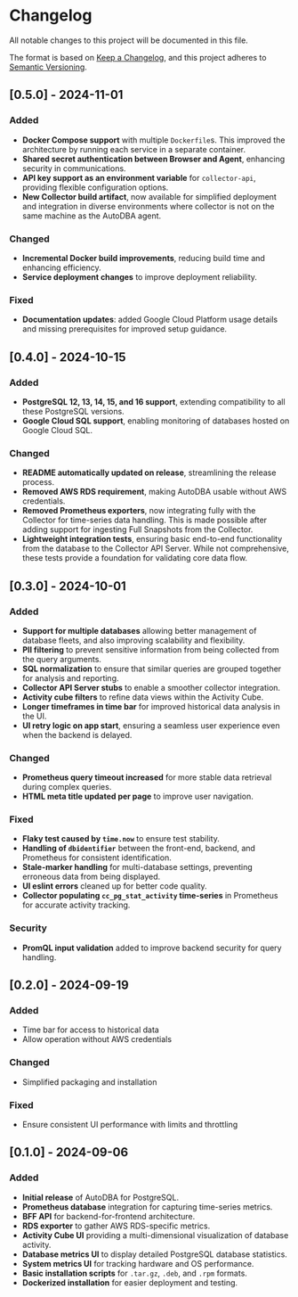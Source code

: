 # Changelog

All notable changes to this project will be documented in this file.

The format is based on [Keep a Changelog](https://keepachangelog.com/en/1.0.0/), and this project adheres to [Semantic Versioning](https://semver.org/).

## [0.5.0] - 2024-11-01

### Added
- **Docker Compose support** with multiple `Dockerfile`s. This improved  the architecture by running each service in a separate container.
- **Shared secret authentication between Browser and Agent**, enhancing security in communications.
- **API key support as an environment variable** for `collector-api`, providing flexible configuration options.
- **New Collector build artifact**, now available for simplified deployment and integration in diverse environments where collector is not on the same machine as the AutoDBA agent.

### Changed
- **Incremental Docker build improvements**, reducing build time and enhancing efficiency.
- **Service deployment changes** to improve deployment reliability.

### Fixed
- **Documentation updates**: added Google Cloud Platform usage details and missing prerequisites for improved setup guidance.

## [0.4.0] - 2024-10-15

### Added
- **PostgreSQL 12, 13, 14, 15, and 16 support**, extending compatibility to all these PostgreSQL versions.
- **Google Cloud SQL support**, enabling monitoring of databases hosted on Google Cloud SQL.

### Changed
- **README automatically updated on release**, streamlining the release process.
- **Removed AWS RDS requirement**, making AutoDBA usable without AWS credentials.
- **Removed Prometheus exporters**, now integrating fully with the Collector for time-series data handling. This is made possible after adding support for ingesting Full Snapshots from the Collector.
- **Lightweight integration tests**, ensuring basic end-to-end functionality from the database to the Collector API Server. While not comprehensive, these tests provide a foundation for validating core data flow.

## [0.3.0] - 2024-10-01

### Added
- **Support for multiple databases** allowing better management of database fleets, and also improving scalability and flexibility.
- **PII filtering** to prevent sensitive information from being collected from the query arguments.
- **SQL normalization** to ensure that similar queries are grouped together for analysis and reporting.
- **Collector API Server stubs** to enable a smoother collector integration.
- **Activity cube filters** to refine data views within the Activity Cube.
- **Longer timeframes in time bar** for improved historical data analysis in the UI.
- **UI retry logic on app start**, ensuring a seamless user experience even when the backend is delayed.

### Changed
- **Prometheus query timeout increased** for more stable data retrieval during complex queries.
- **HTML meta title updated per page** to improve user navigation.

### Fixed
- **Flaky test caused by `time.now`** to ensure test stability.
- **Handling of `dbidentifier`** between the front-end, backend, and Prometheus for consistent identification.
- **Stale-marker handling** for multi-database settings, preventing erroneous data from being displayed.
- **UI eslint errors** cleaned up for better code quality.
- **Collector populating `cc_pg_stat_activity` time-series** in Prometheus for accurate activity tracking.

### Security
- **PromQL input validation** added to improve backend security for query handling.

## [0.2.0] - 2024-09-19

### Added
- Time bar for access to historical data
- Allow operation without AWS credentials

### Changed
- Simplified packaging and installation

### Fixed
- Ensure consistent UI performance with limits and throttling

## [0.1.0] - 2024-09-06

### Added
- **Initial release** of AutoDBA for PostgreSQL.
- **Prometheus database** integration for capturing time-series metrics.
- **BFF API** for backend-for-frontend architecture.
- **RDS exporter** to gather AWS RDS-specific metrics.
- **Activity Cube UI** providing a multi-dimensional visualization of database activity.
- **Database metrics UI** to display detailed PostgreSQL database statistics.
- **System metrics UI** for tracking hardware and OS performance.
- **Basic installation scripts** for `.tar.gz`, `.deb`, and `.rpm` formats.
- **Dockerized installation** for easier deployment and testing.
